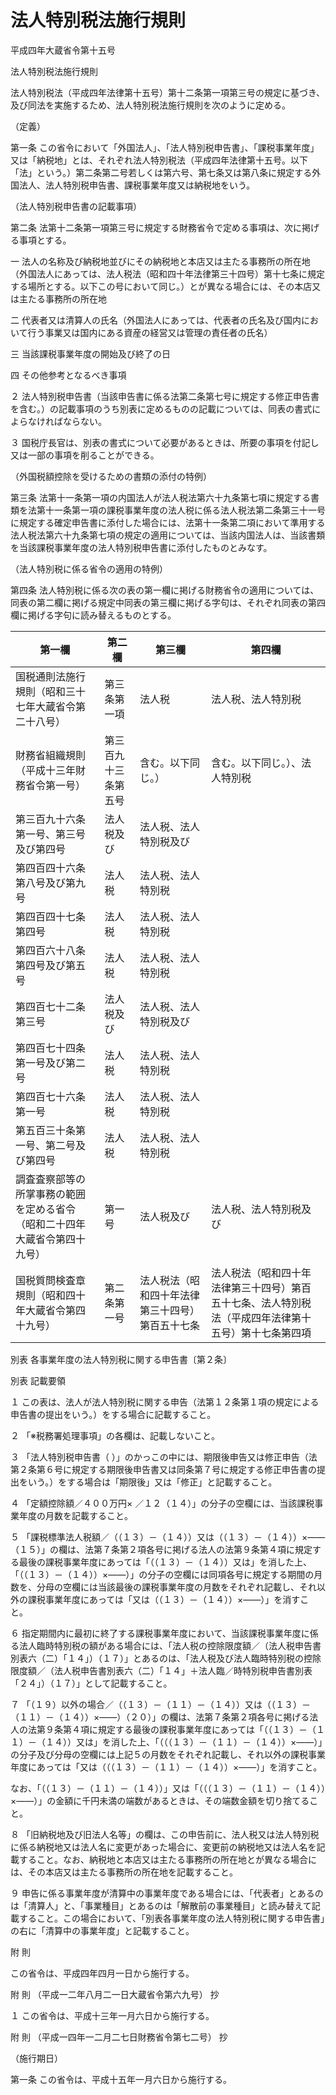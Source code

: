 # 法人特別税法施行規則

平成四年大蔵省令第十五号

法人特別税法施行規則

法人特別税法（平成四年法律第十五号）第十二条第一項第三号の規定に基づき、及び同法を実施するため、法人特別税法施行規則を次のように定める。

（定義）

第一条 この省令において「外国法人」、「法人特別税申告書」、「課税事業年度」又は「納税地」とは、それぞれ法人特別税法（平成四年法律第十五号。以下「法」という。）第二条第二号若しくは第六号、第七条又は第八条に規定する外国法人、法人特別税申告書、課税事業年度又は納税地をいう。

（法人特別税申告書の記載事項）

第二条 法第十二条第一項第三号に規定する財務省令で定める事項は、次に掲げる事項とする。

一 法人の名称及び納税地並びにその納税地と本店又は主たる事務所の所在地（外国法人にあっては、法人税法（昭和四十年法律第三十四号）第十七条に規定する場所とする。以下この号において同じ。）とが異なる場合には、その本店又は主たる事務所の所在地

二 代表者又は清算人の氏名（外国法人にあっては、代表者の氏名及び国内において行う事業又は国内にある資産の経営又は管理の責任者の氏名）

三 当該課税事業年度の開始及び終了の日

四 その他参考となるべき事項

２ 法人特別税申告書（当該申告書に係る法第二条第七号に規定する修正申告書を含む。）の記載事項のうち別表に定めるものの記載については、同表の書式によらなければならない。

３ 国税庁長官は、別表の書式について必要があるときは、所要の事項を付記し又は一部の事項を削ることができる。

（外国税額控除を受けるための書類の添付の特例）

第三条 法第十一条第一項の内国法人が法人税法第六十九条第七項に規定する書類を法第十一条第一項の課税事業年度の法人税に係る法人税法第二条第三十一号に規定する確定申告書に添付した場合には、法第十一条第二項において準用する法人税法第六十九条第七項の規定の適用については、当該内国法人は、当該書類を当該課税事業年度の法人特別税申告書に添付したものとみなす。

（法人特別税に係る省令の適用の特例）

第四条 法人特別税に係る次の表の第一欄に掲げる財務省令の適用については、同表の第二欄に掲げる規定中同表の第三欄に掲げる字句は、それぞれ同表の第四欄に掲げる字句に読み替えるものとする。

第一欄 | 第二欄 | 第三欄 | 第四欄  
---|---|---|---  
国税通則法施行規則（昭和三十七年大蔵省令第二十八号） | 第三条第一項 | 法人税 | 法人税、法人特別税  
財務省組織規則（平成十三年財務省令第一号） | 第三百九十三条第五号 | 含む。以下同じ。） | 含む。以下同じ。）、法人特別税  
第三百九十六条第一号、第三号及び第四号 | 法人税及び | 法人税、法人特別税及び  
第四百四十六条第八号及び第九号 | 法人税 | 法人税、法人特別税  
第四百四十七条第四号 | 法人税 | 法人税、法人特別税  
第四百六十八条第四号及び第五号 | 法人税 | 法人税、法人特別税  
第四百七十二条第三号 | 法人税及び | 法人税、法人特別税及び  
第四百七十四条第一号及び第二号 | 法人税 | 法人税、法人特別税  
第四百七十六条第一号 | 法人税 | 法人税、法人特別税  
第五百三十条第一号、第二号及び第四号 | 法人税 | 法人税、法人特別税  
調査査察部等の所掌事務の範囲を定める省令（昭和二十四年大蔵省令第四十九号） | 第一号 | 法人税及び | 法人税、法人特別税及び  
国税質問検査章規則（昭和四十年大蔵省令第四十九号） | 第二条第一号 | 法人税法（昭和四十年法律第三十四号）第百五十七条 | 法人税法（昭和四十年法律第三十四号）第百五十七条、法人特別税法（平成四年法律第十五号）第十七条第四項  
  
別表 各事業年度の法人特別税に関する申告書〔第２条〕

別表 記載要領

１ この表は、法人が法人特別税に関する申告（法第１２条第１項の規定による申告書の提出をいう。）をする場合に記載すること。

２ 「※税務署処理事項」の各欄は、記載しないこと。

３ 「法人特別税申告書（ ）」のかっこの中には、期限後申告又は修正申告（法第２条第６号に規定する期限後申告書又は同条第７号に規定する修正申告書の提出をいう。）をする場合は「期限後」又は「修正」と記載すること。

４ 「定額控除額／４００万円× ／１２（１４）」の分子の空欄には、当該課税事業年度の月数を記載すること。

５ 「課税標準法人税額／（（１３）－（１４））又は（（１３）－（１４））×――（１５）」の欄は、法第７条第２項各号に掲げる法人の法第９条第４項に規定する最後の課税事業年度にあっては「（（１３）－（１４））又は」を消した上、「（（１３）－（１４））×――）」の分子の空欄には同項各号に規定する期間の月数を、分母の空欄には当該最後の課税事業年度の月数をそれぞれ記載し、それ以外の課税事業年度にあっては「又は（（１３）－（１４））×――）」を消すこと。

６ 指定期間内に最初に終了する課税事業年度において、当該課税事業年度に係る法人臨時特別税の額がある場合には、「法人税の控除限度額／（法人税申告書別表六（二）「１４」）（１７）」とあるのは、「法人税及び法人臨時特別税の控除限度額／（法人税申告書別表六（二）「１４」＋法人臨／時特別税申告書別表「２４」）（１７）」として記載すること。

７ 「（１９）以外の場合／（（１３）－（１１）－（１４））又は（（１３）－（１１）－（１４））×――）（２０）」の欄は、法第７条第２項各号に掲げる法人の法第９条第４項に規定する最後の課税事業年度にあっては「（（１３）－（１１）－（１４））又は」を消した上、「（（（１３）－（１１）－（１４））×――）」の分子及び分母の空欄には上記５の月数をそれぞれ記載し、それ以外の課税事業年度にあっては「又は（（（１３）－（１１）－（１４））×――）」を消すこと。

なお、「（（１３）－（１１）－（１４））」又は「（（（１３）－（１１）－（１４））×――）」の金額に千円未満の端数があるときは、その端数金額を切り捨てること。

８ 「旧納税地及び旧法人名等」の欄は、この申告前に、法人税又は法人特別税に係る納税地又は法人名に変更があった場合に、変更前の納税地又は法人名を記載すること。なお、納税地と本店又は主たる事務所の所在地とが異なる場合には、その本店又は主たる事務所の所在地を記載すること。

９ 申告に係る事業年度が清算中の事業年度である場合には、「代表者」とあるのは「清算人」と、「事業種目」とあるのは「解散前の事業種目」と読み替えて記載すること。この場合において、「別表各事業年度の法人特別税に関する申告書」の右に「清算中の事業年度」と記載すること。

附 則

この省令は、平成四年四月一日から施行する。

附 則 （平成一二年八月二一日大蔵省令第六九号） 抄

１ この省令は、平成十三年一月六日から施行する。

附 則 （平成一四年一二月二七日財務省令第七二号） 抄

（施行期日）

第一条 この省令は、平成十五年一月六日から施行する。
